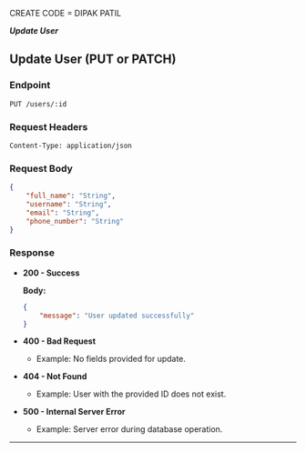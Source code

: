 CREATE CODE = DIPAK PATIL 
  

   *****Update User*****





## Update User (PUT or PATCH)

### Endpoint
```
PUT /users/:id
```

### Request Headers
```
Content-Type: application/json
```

### Request Body
```json
{
    "full_name": "String",
    "username": "String",
    "email": "String",
    "phone_number": "String"
}
```

### Response

- **200 - Success**

  **Body:**
  ```json
  {
      "message": "User updated successfully"
  }
  ```

- **400 - Bad Request**
  - Example: No fields provided for update.

- **404 - Not Found**
  - Example: User with the provided ID does not exist.

- **500 - Internal Server Error**
  - Example: Server error during database operation.

---